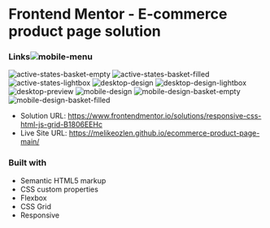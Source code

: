 # Frontend Mentor - E-commerce product page solution

### Links![mobile-menu](https://user-images.githubusercontent.com/44196940/165387573-73c87b9f-a8e3-4852-afc2-893636f0714a.jpg)
![active-states-basket-empty](https://user-images.githubusercontent.com/44196940/165387578-6e6e2205-34fa-49ed-846a-c6d975217cf0.jpg)
![active-states-basket-filled](https://user-images.githubusercontent.com/44196940/165387579-c0c51726-3cc6-4d0e-b229-8f9924b3f8a9.jpg)
![active-states-lightbox](https://user-images.githubusercontent.com/44196940/165387583-bf1c0b3b-2a63-463f-9356-0ffea0705cc5.jpg)
![desktop-design](https://user-images.githubusercontent.com/44196940/165387586-71125433-af84-4a38-878a-452e6fa2567c.jpg)
![desktop-design-lightbox](https://user-images.githubusercontent.com/44196940/165387589-1e4a7154-b7c1-4fd0-820e-0f3f3e60fbed.jpg)
![desktop-preview](https://user-images.githubusercontent.com/44196940/165387592-f3bbffdb-73a3-49bf-a596-9513d4a4ae21.jpg)
![mobile-design](https://user-images.githubusercontent.com/44196940/165387594-1a535241-15e6-4287-8ef5-a54fc8444876.jpg)
![mobile-design-basket-empty](https://user-images.githubusercontent.com/44196940/165387597-001cc7f3-00be-498f-b399-101b1dbb9663.jpg)
![mobile-design-basket-filled](https://user-images.githubusercontent.com/44196940/165387598-75973bbe-809b-4a0d-9c1b-bf92fb0cdfdd.jpg)


- Solution URL: https://www.frontendmentor.io/solutions/responsive-css-html-js-grid-B1806EEHc
- Live Site URL: https://melikeozlen.github.io/ecommerce-product-page-main/

### Built with

- Semantic HTML5 markup
- CSS custom properties
- Flexbox
- CSS Grid
- Responsive
